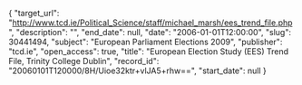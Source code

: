 {
  "target_url": "http://www.tcd.ie/Political_Science/staff/michael_marsh/ees_trend_file.php", 
  "description": "", 
  "end_date": null, 
  "date": "2006-01-01T12:00:00", 
  "slug": 30441494, 
  "subject": "European Parliament Elections 2009", 
  "publisher": "tcd.ie", 
  "open_access": true, 
  "title": "European Election Study (EES) Trend File, Trinity College Dublin", 
  "record_id": "20060101T120000/8H/Uioe32ktr+vlJA5+rhw==", 
  "start_date": null
}

